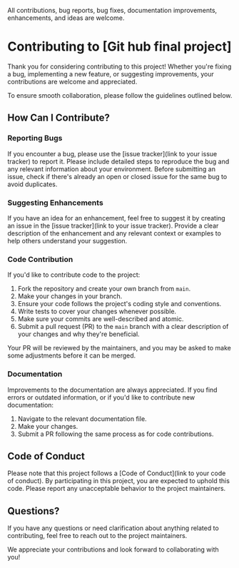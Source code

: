 All contributions, bug reports, bug fixes, documentation improvements, enhancements, and ideas are welcome.

# Contributing to [Git hub final project]

Thank you for considering contributing to this project! Whether you're fixing a bug, implementing a new feature, or suggesting improvements, your contributions are welcome and appreciated.

To ensure smooth collaboration, please follow the guidelines outlined below.

## How Can I Contribute?

### Reporting Bugs

If you encounter a bug, please use the [issue tracker](link to your issue tracker) to report it. Please include detailed steps to reproduce the bug and any relevant information about your environment. Before submitting an issue, check if there's already an open or closed issue for the same bug to avoid duplicates.

### Suggesting Enhancements

If you have an idea for an enhancement, feel free to suggest it by creating an issue in the [issue tracker](link to your issue tracker). Provide a clear description of the enhancement and any relevant context or examples to help others understand your suggestion.

### Code Contribution

If you'd like to contribute code to the project:

1. Fork the repository and create your own branch from `main`.
2. Make your changes in your branch.
3. Ensure your code follows the project's coding style and conventions.
4. Write tests to cover your changes whenever possible.
5. Make sure your commits are well-described and atomic.
6. Submit a pull request (PR) to the `main` branch with a clear description of your changes and why they're beneficial.

Your PR will be reviewed by the maintainers, and you may be asked to make some adjustments before it can be merged.

### Documentation

Improvements to the documentation are always appreciated. If you find errors or outdated information, or if you'd like to contribute new documentation:

1. Navigate to the relevant documentation file.
2. Make your changes.
3. Submit a PR following the same process as for code contributions.

## Code of Conduct

Please note that this project follows a [Code of Conduct](link to your code of conduct). By participating in this project, you are expected to uphold this code. Please report any unacceptable behavior to the project maintainers.

## Questions?

If you have any questions or need clarification about anything related to contributing, feel free to reach out to the project maintainers.

We appreciate your contributions and look forward to collaborating with you!


